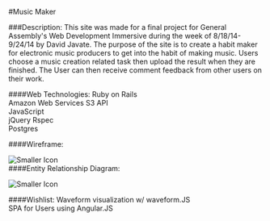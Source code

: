 #Music Maker

###Description: 
This site was made for a final project for General Assembly's Web Development Immersive during the week of 8/18/14-9/24/14 by David Javate.  The purpose of the site is to create a habit maker for electronic music producers to get into the habit of making music.  Users choose a music creation related task then upload the result when they are finished. The User can then receive comment feedback from other users on their work.


####Web Technologies:
Ruby on Rails	
Amazon Web Services S3 API	
JavaScript	
jQuery
Rspec	
Postgres	


####Wireframe:

![Smaller Icon](http://i151.photobucket.com/albums/s142/davidjavate/81c92cbd-07a6-4d48-8420-86a42dbdfade_zps412f21fb.jpg "Wireframe")	
####Entity Relationship Diagram:

![Smaller Icon](http://i151.photobucket.com/albums/s142/davidjavate/4d9cdfe1-27fa-4a67-aa6a-342872ee7172_zps7c755610.jpg)


####Wishlist:
Waveform visualization w/ waveform.JS	
SPA for Users using Angular.JS	






